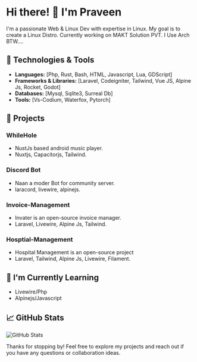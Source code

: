 # Hi there! 👋 I'm Praveen

I'm a passionate Web & Linux Dev with expertise in Linux. My goal is to create a Linux Distro. Currently working on MAKT Solution PVT. I Use Arch BTW....

## 🔧 Technologies & Tools

- **Languages:** [Php, Rust, Bash, HTML, Javascript, Lua, GDScript]
- **Frameworks & Libraries:** [Laravel, Codeigniter, Tailwind, Vue JS, Alpine Js, Rocket, Godot]
- **Databases:** [Mysql, Sqlite3, Surreal Db]
- **Tools:** [Vs-Codium, Waterfox, Pytorch]

## 🚀 Projects

### WhileHole
- NustJs based android music player.
- Nuxtjs, Capacitorjs, Tailwind.

### Discord Bot
- Naan a moder Bot for community server.
- laracord, livewire, alpinejs.

### Invoice-Management
- Invater is an open-source invoice manager.
- Laravel, Livewire, Alpine Js, Tailwind.

### Hosptial-Management
- Hospital Management is an open-source project
- Laravel, Tailwind, Alpine Js, Livewire, Filament.

## 🌱 I'm Currently Learning

- Livewire/Php
- Alpinejs/Javascript


## 📈 GitHub Stats

![GitHub Stats](https://github-readme-stats.vercel.app/api?username=end3r-man&show_icons=true&theme=radical)


Thanks for stopping by! Feel free to explore my projects and reach out if you have any questions or collaboration ideas.

